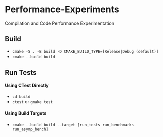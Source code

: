 # Performance-Experiments
Compilation and Code Performance Experimentation

## Build
- `cmake -S . -B build -D CMAKE_BUILD_TYPE=[Release|Debug (default)]`
- `cmake --build build`

## Run Tests
#### Using CTest Directly
- `cd build`
- `ctest` or `gmake test`

#### Using Build Targets
- `cmake --build build --target [run_tests run_benchmarks run_asymp_bench]`